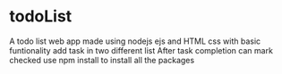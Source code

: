 # todoList
A todo list web app made using nodejs ejs and HTML css with basic funtionality add task in two different list
After task completion can mark checked
use npm install to install all the packages
